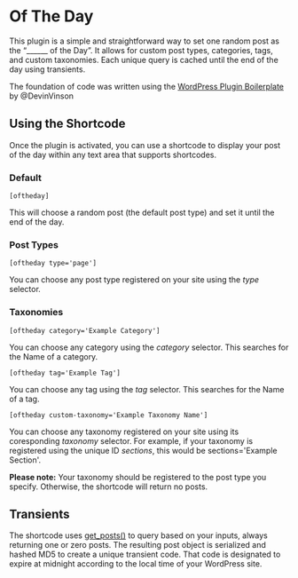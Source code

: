 # Of The Day

This plugin is a simple and straightforward way to set one random post as the “______ of the Day”. It allows for custom post types, categories, tags, and custom taxonomies. Each unique query is cached until the end of the day using transients.

The foundation of code was written using the [WordPress Plugin Boilerplate](https://github.com/DevinVinson/WordPress-Plugin-Boilerplate) by @DevinVinson

## Using the Shortcode

Once the plugin is activated, you can use a shortcode to display your post of the day within any text area that supports shortcodes.

### Default
```
[oftheday]
```
This will choose a random post (the default post type) and set it until the end of the day.

### Post Types
```
[oftheday type='page']
```
You can choose any post type registered on your site using the _type_ selector.

### Taxonomies
```
[oftheday category='Example Category']
```
You can choose any category using the _category_ selector. This searches for the Name of a category.

```
[oftheday tag='Example Tag']
```
You can choose any tag using the _tag_ selector. This searches for the Name of a tag.

```
[oftheday custom-taxonomy='Example Taxonomy Name']
```
You can choose any taxonomy registered on your site using its coresponding _taxonomy_ selector. For example, if your taxonomy is registered using the unique ID _sections_, this would be sections='Example Section'.

**Please note:** Your taxonomy should be registered to the post type you specify. Otherwise, the shortcode will return no posts.

## Transients

The shortcode uses [get_posts()](https://codex.wordpress.org/Template_Tags/get_posts) to query based on your inputs, always returning one or zero posts. The resulting post object is serialized and hashed MD5 to create a unique transient code. That code is designated to expire at midnight according to the local time of your WordPress site.
